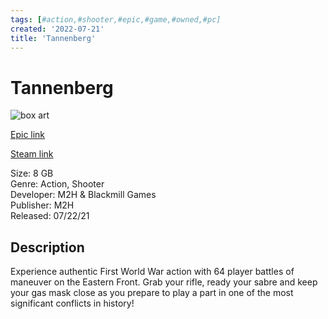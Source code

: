 ```yaml
---
tags: [#action,#shooter,#epic,#game,#owned,#pc]
created: '2022-07-21'
title: 'Tannenberg'
---
```

# Tannenberg

![box art](https:\\cdn2.unrealengine.com\egs-tannenberg-m2hblackmillgames-s4-1200x1600-d03984d2bb22.jpg)

[Epic link](https://store.epicgames.com/en-US/p/tannenberg)

[Steam link](https://store.steampowered.com/app/633460/Tannenberg/?snr=1_7_7_151_150_1)

Size: 8 GB  
Genre: Action, Shooter  
Developer: M2H &amp; Blackmill Games  
Publisher: M2H  
Released: 07/22/21  

## Description

Experience authentic First World War action with 64 player battles of maneuver on the Eastern Front. Grab your rifle, ready your sabre and keep your gas mask close as you prepare to play a part in one of the most significant conflicts in history!

